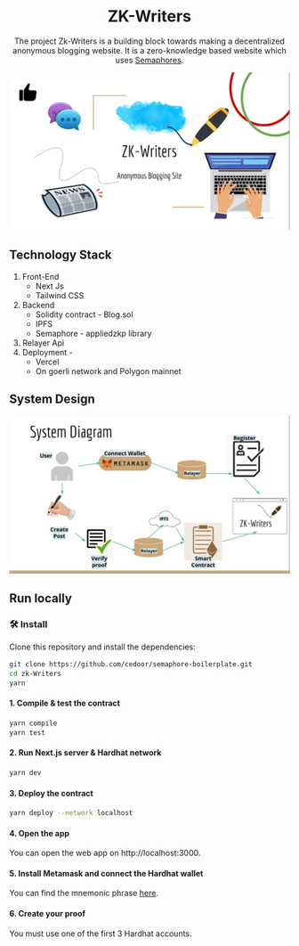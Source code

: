 <p align="center">
    <h1 align="center">  
      ZK-Writers
    </h1>
    <p align="center">The project Zk-Writers is a building block towards making a decentralized anonymous blogging website. It is a zero-knowledge based website which uses <a href="https://github.com/appliedzkp/semaphore">Semaphores</a>.</p>
</p>

<p align="center">
  <img src="https://github.com/Purva-Chaudhari/zk-Writers/blob/main/images/ZKWriter.png">
</p>

## Technology Stack 
1. Front-End
    * Next Js
    * Tailwind CSS
2. Backend
    * Solidity contract - Blog.sol 
    * IPFS
    * Semaphore - appliedzkp library
3. Relayer Api
4. Deployment - 
    * Vercel 
    * On goerli network and Polygon mainnet

## System Design
<p align="center">
  <img src="https://github.com/Purva-Chaudhari/zk-Writers/blob/main/images/SystemDiagram.png">
</p>

## Run locally

### 🛠 Install

Clone this repository and install the dependencies:

```bash
git clone https://github.com/cedoor/semaphore-boilerplate.git
cd zk-Writers
yarn
```

#### 1. Compile & test the contract

```bash
yarn compile
yarn test
```

#### 2. Run Next.js server & Hardhat network

```bash
yarn dev
```
#### 3. Deploy the contract

```bash
yarn deploy --network localhost
```

#### 4. Open the app

You can open the web app on http://localhost:3000.

#### 5. Install Metamask and connect the Hardhat wallet

You can find the mnemonic phrase [here](https://hardhat.org/hardhat-network/reference/#accounts).

#### 6. Create your proof

You must use one of the first 3 Hardhat accounts.


